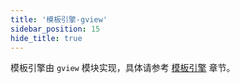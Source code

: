 ```yaml
---
title: '模板引擎-gview'
sidebar_position: 15
hide_title: true
---
```


模板引擎由 `gview` 模块实现，具体请参考 [模板引擎](output/goframe-v2.6-md/核心组件/模板引擎) 章节。